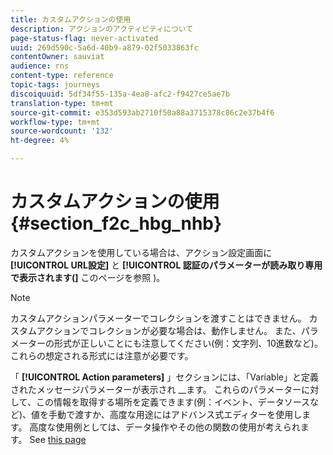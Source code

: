 ```yaml
---
title: カスタムアクションの使用
description: アクションのアクティビティについて
page-status-flag: never-activated
uuid: 269d590c-5a6d-40b9-a879-02f5033863fc
contentOwner: sauviat
audience: rns
content-type: reference
topic-tags: journeys
discoiquuid: 5df34f55-135a-4ea8-afc2-f9427ce5ae7b
translation-type: tm+mt
source-git-commit: e353d593ab2710f50a88a3715378c86c2e37b4f6
workflow-type: tm+mt
source-wordcount: '132'
ht-degree: 4%

---
```



# カスタムアクションの使用 {#section_f2c_hbg_nhb}

カスタムアクションを使用している場合は、アクション設定画面に **[!UICONTROL URL設定]** と **[!UICONTROL 認証のパラメーターが読み取り専用で表示されます(]** このページを参照 [](../action/about-custom-action-configuration.md))。

>[!NOTE]
>
>カスタムアクションパラメーターでコレクションを渡すことはできません。 カスタムアクションでコレクションが必要な場合は、動作しません。 また、パラメーターの形式が正しいことにも注意してください(例：文字列、10進数など)。 これらの想定される形式には注意が必要です。

「 **[!UICONTROL Action parameters]** 」セクションには、「Variable」と定義されたメッセージパラメーターが表示され __&#x200B;ます。 これらのパラメーターに対して、この情報を取得する場所を定義できます(例：イベント、データソースなど)、値を手動で渡すか、高度な用途にはアドバンス式エディターを使用します。 高度な使用例としては、データ操作やその他の関数の使用が考えられます。 See [this page](../expression/expressionadvanced.md)
